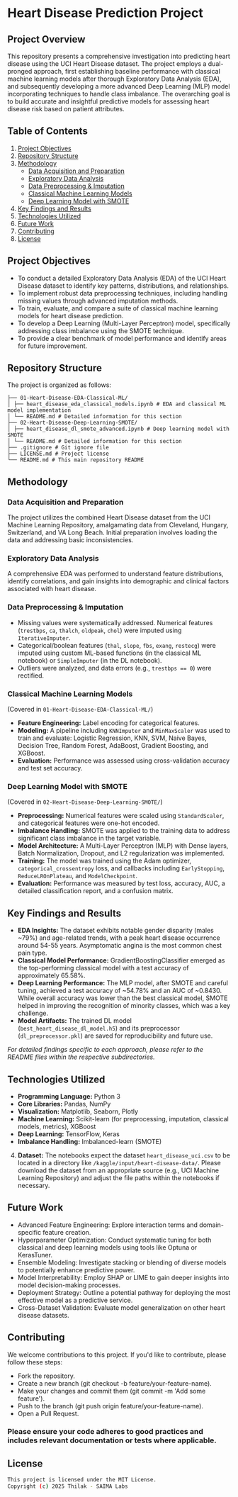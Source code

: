 # Heart Disease Prediction Project

## Project Overview

This repository presents a comprehensive investigation into predicting heart disease using the UCI Heart Disease dataset. The project employs a dual-pronged approach, first establishing baseline performance with classical machine learning models after thorough Exploratory Data Analysis (EDA), and subsequently developing a more advanced Deep Learning (MLP) model incorporating techniques to handle class imbalance. The overarching goal is to build accurate and insightful predictive models for assessing heart disease risk based on patient attributes.

## Table of Contents

1.  [Project Objectives](#project-objectives)
2.  [Repository Structure](#repository-structure)
3.  [Methodology](#methodology)
    *   [Data Acquisition and Preparation](#data-acquisition-and-preparation)
    *   [Exploratory Data Analysis](#exploratory-data-analysis)
    *   [Data Preprocessing & Imputation](#data-preprocessing--imputation)
    *   [Classical Machine Learning Models](#classical-machine-learning-models)
    *   [Deep Learning Model with SMOTE](#deep-learning-model-with-smote)
4.  [Key Findings and Results](#key-findings-and-results)
5.  [Technologies Utilized](#technologies-utilized)
6.  [Future Work](#future-work)
7.  [Contributing](#contributing)
8.  [License](#license)

## Project Objectives

*   To conduct a detailed Exploratory Data Analysis (EDA) of the UCI Heart Disease dataset to identify key patterns, distributions, and relationships.
*   To implement robust data preprocessing techniques, including handling missing values through advanced imputation methods.
*   To train, evaluate, and compare a suite of classical machine learning models for heart disease prediction.
*   To develop a Deep Learning (Multi-Layer Perceptron) model, specifically addressing class imbalance using the SMOTE technique.
*   To provide a clear benchmark of model performance and identify areas for future improvement.

## Repository Structure

The project is organized as follows:
```
├── 01-Heart-Disease-EDA-Classical-ML/
│ ├── heart_disease_eda_classical_models.ipynb # EDA and classical ML model implementation
│ └── README.md # Detailed information for this section
├── 02-Heart-Disease-Deep-Learning-SMOTE/
│ ├── heart_disease_dl_smote_advanced.ipynb # Deep learning model with SMOTE
│ └── README.md # Detailed information for this section
├── .gitignore # Git ignore file
├── LICENSE.md # Project license
└── README.md # This main repository README
```

## Methodology

### Data Acquisition and Preparation
The project utilizes the combined Heart Disease dataset from the UCI Machine Learning Repository, amalgamating data from Cleveland, Hungary, Switzerland, and VA Long Beach. Initial preparation involves loading the data and addressing basic inconsistencies.

### Exploratory Data Analysis
A comprehensive EDA was performed to understand feature distributions, identify correlations, and gain insights into demographic and clinical factors associated with heart disease.

### Data Preprocessing & Imputation
*   Missing values were systematically addressed. Numerical features (`trestbps`, `ca`, `thalch`, `oldpeak`, `chol`) were imputed using `IterativeImputer`.
*   Categorical/boolean features (`thal`, `slope`, `fbs`, `exang`, `restecg`) were imputed using custom ML-based functions (in the classical ML notebook) or `SimpleImputer` (in the DL notebook).
*   Outliers were analyzed, and data errors (e.g., `trestbps == 0`) were rectified.

### Classical Machine Learning Models
(Covered in `01-Heart-Disease-EDA-Classical-ML/`)
*   **Feature Engineering:** Label encoding for categorical features.
*   **Modeling:** A pipeline including `KNNImputer` and `MinMaxScaler` was used to train and evaluate: Logistic Regression, KNN, SVM, Naive Bayes, Decision Tree, Random Forest, AdaBoost, Gradient Boosting, and XGBoost.
*   **Evaluation:** Performance was assessed using cross-validation accuracy and test set accuracy.

### Deep Learning Model with SMOTE
(Covered in `02-Heart-Disease-Deep-Learning-SMOTE/`)
*   **Preprocessing:** Numerical features were scaled using `StandardScaler`, and categorical features were one-hot encoded.
*   **Imbalance Handling:** SMOTE was applied to the training data to address significant class imbalance in the target variable.
*   **Model Architecture:** A Multi-Layer Perceptron (MLP) with Dense layers, Batch Normalization, Dropout, and L2 regularization was implemented.
*   **Training:** The model was trained using the Adam optimizer, `categorical_crossentropy` loss, and callbacks including `EarlyStopping`, `ReduceLROnPlateau`, and `ModelCheckpoint`.
*   **Evaluation:** Performance was measured by test loss, accuracy, AUC, a detailed classification report, and a confusion matrix.

## Key Findings and Results

*   **EDA Insights:** The dataset exhibits notable gender disparity (males ~79%) and age-related trends, with a peak heart disease occurrence around 54-55 years. Asymptomatic angina is the most common chest pain type.
*   **Classical Model Performance:** GradientBoostingClassifier emerged as the top-performing classical model with a test accuracy of approximately 65.58%.
*   **Deep Learning Performance:** The MLP model, after SMOTE and careful tuning, achieved a test accuracy of ~54.78% and an AUC of ~0.8430. While overall accuracy was lower than the best classical model, SMOTE helped in improving the recognition of minority classes, which was a key challenge.
*   **Model Artifacts:** The trained DL model (`best_heart_disease_dl_model.h5`) and its preprocessor (`dl_preprocessor.pkl`) are saved for reproducibility and future use.

*For detailed findings specific to each approach, please refer to the README files within the respective subdirectories.*

## Technologies Utilized

*   **Programming Language:** Python 3
*   **Core Libraries:** Pandas, NumPy
*   **Visualization:** Matplotlib, Seaborn, Plotly
*   **Machine Learning:** Scikit-learn (for preprocessing, imputation, classical models, metrics), XGBoost
*   **Deep Learning:** TensorFlow, Keras
*   **Imbalance Handling:** Imbalanced-learn (SMOTE)


4.  **Dataset:**
    The notebooks expect the dataset `heart_disease_uci.csv` to be located in a directory like `/kaggle/input/heart-disease-data/`. Please download the dataset from an appropriate source (e.g., UCI Machine Learning Repository) and adjust the file paths within the notebooks if necessary.



## Future Work

* Advanced Feature Engineering: Explore interaction terms and domain-specific feature creation.
* Hyperparameter Optimization: Conduct systematic tuning for both classical and deep learning models using tools like Optuna or KerasTuner.
* Ensemble Modeling: Investigate stacking or blending of diverse models to potentially enhance predictive power.
* Model Interpretability: Employ SHAP or LIME to gain deeper insights into model decision-making processes.
* Deployment Strategy: Outline a potential pathway for deploying the most effective model as a predictive service.
* Cross-Dataset Validation: Evaluate model generalization on other heart disease datasets.

## Contributing

We welcome contributions to this project. If you'd like to contribute, please follow these steps:
 * Fork the repository.
 * Create a new branch (git checkout -b feature/your-feature-name).
 * Make your changes and commit them (git commit -m 'Add some feature').
 * Push to the branch (git push origin feature/your-feature-name).
 * Open a Pull Request.

### Please ensure your code adheres to good practices and includes relevant documentation or tests where applicable.
   
## License
```bash
This project is licensed under the MIT License.
Copyright (c) 2025 Thilak - SAIMA Labs

